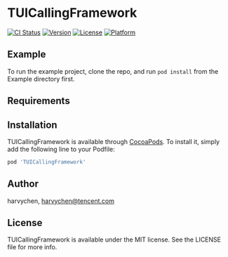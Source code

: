 # TUICallingFramework

[![CI Status](https://img.shields.io/travis/harvychen/TUICallingFramework.svg?style=flat)](https://travis-ci.org/harvychen/TUICallingFramework)
[![Version](https://img.shields.io/cocoapods/v/TUICallingFramework.svg?style=flat)](https://cocoapods.org/pods/TUICallingFramework)
[![License](https://img.shields.io/cocoapods/l/TUICallingFramework.svg?style=flat)](https://cocoapods.org/pods/TUICallingFramework)
[![Platform](https://img.shields.io/cocoapods/p/TUICallingFramework.svg?style=flat)](https://cocoapods.org/pods/TUICallingFramework)

## Example

To run the example project, clone the repo, and run `pod install` from the Example directory first.

## Requirements

## Installation

TUICallingFramework is available through [CocoaPods](https://cocoapods.org). To install
it, simply add the following line to your Podfile:

```ruby
pod 'TUICallingFramework'
```

## Author

harvychen, harvychen@tencent.com

## License

TUICallingFramework is available under the MIT license. See the LICENSE file for more info.
